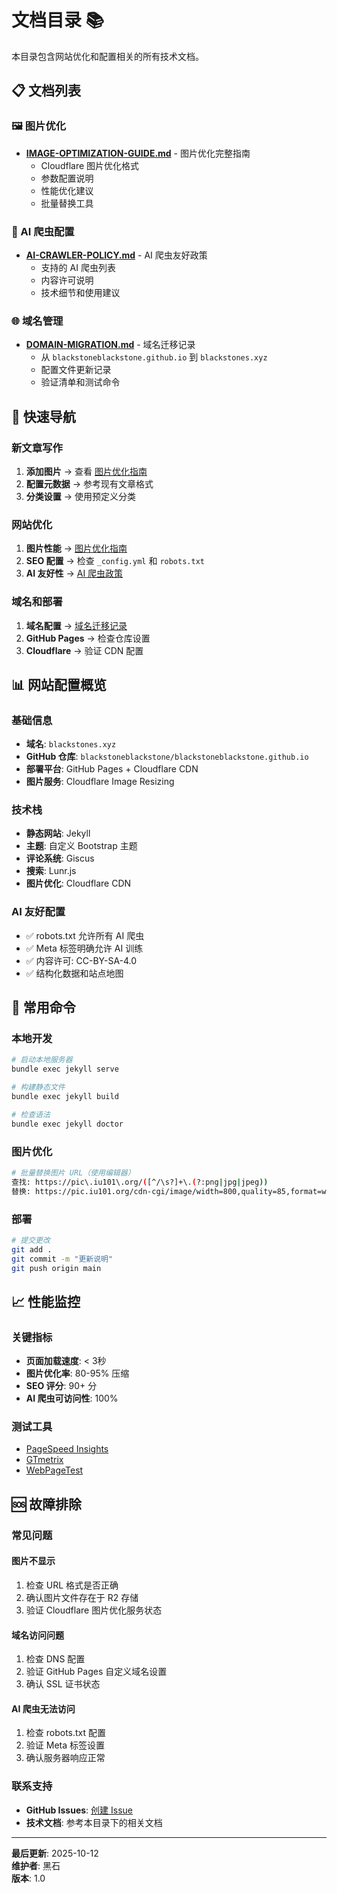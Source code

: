 # 文档目录 📚

本目录包含网站优化和配置相关的所有技术文档。

## 📋 文档列表

### 🖼️ 图片优化
- **[IMAGE-OPTIMIZATION-GUIDE.md](./IMAGE-OPTIMIZATION-GUIDE.md)** - 图片优化完整指南
  - Cloudflare 图片优化格式
  - 参数配置说明
  - 性能优化建议
  - 批量替换工具

### 🤖 AI 爬虫配置
- **[AI-CRAWLER-POLICY.md](./AI-CRAWLER-POLICY.md)** - AI 爬虫友好政策
  - 支持的 AI 爬虫列表
  - 内容许可说明
  - 技术细节和使用建议

### 🌐 域名管理
- **[DOMAIN-MIGRATION.md](./DOMAIN-MIGRATION.md)** - 域名迁移记录
  - 从 `blackstoneblackstone.github.io` 到 `blackstones.xyz`
  - 配置文件更新记录
  - 验证清单和测试命令

## 🎯 快速导航

### 新文章写作
1. **添加图片** → 查看 [图片优化指南](./IMAGE-OPTIMIZATION-GUIDE.md)
2. **配置元数据** → 参考现有文章格式
3. **分类设置** → 使用预定义分类

### 网站优化
1. **图片性能** → [图片优化指南](./IMAGE-OPTIMIZATION-GUIDE.md)
2. **SEO 配置** → 检查 `_config.yml` 和 `robots.txt`
3. **AI 友好性** → [AI 爬虫政策](./AI-CRAWLER-POLICY.md)

### 域名和部署
1. **域名配置** → [域名迁移记录](./DOMAIN-MIGRATION.md)
2. **GitHub Pages** → 检查仓库设置
3. **Cloudflare** → 验证 CDN 配置

## 📊 网站配置概览

### 基础信息
- **域名**: `blackstones.xyz`
- **GitHub 仓库**: `blackstoneblackstone/blackstoneblackstone.github.io`
- **部署平台**: GitHub Pages + Cloudflare CDN
- **图片服务**: Cloudflare Image Resizing

### 技术栈
- **静态网站**: Jekyll
- **主题**: 自定义 Bootstrap 主题
- **评论系统**: Giscus
- **搜索**: Lunr.js
- **图片优化**: Cloudflare CDN

### AI 友好配置
- ✅ robots.txt 允许所有 AI 爬虫
- ✅ Meta 标签明确允许 AI 训练
- ✅ 内容许可: CC-BY-SA-4.0
- ✅ 结构化数据和站点地图

## 🔧 常用命令

### 本地开发
```bash
# 启动本地服务器
bundle exec jekyll serve

# 构建静态文件
bundle exec jekyll build

# 检查语法
bundle exec jekyll doctor
```

### 图片优化
```bash
# 批量替换图片 URL（使用编辑器）
查找: https://pic\.iu101\.org/([^/\s?]+\.(?:png|jpg|jpeg))
替换: https://pic.iu101.org/cdn-cgi/image/width=800,quality=85,format=webp/$1
```

### 部署
```bash
# 提交更改
git add .
git commit -m "更新说明"
git push origin main
```

## 📈 性能监控

### 关键指标
- **页面加载速度**: < 3秒
- **图片优化率**: 80-95% 压缩
- **SEO 评分**: 90+ 分
- **AI 爬虫可访问性**: 100%

### 测试工具
- [PageSpeed Insights](https://pagespeed.web.dev/)
- [GTmetrix](https://gtmetrix.com/)
- [WebPageTest](https://www.webpagetest.org/)

## 🆘 故障排除

### 常见问题

#### 图片不显示
1. 检查 URL 格式是否正确
2. 确认图片文件存在于 R2 存储
3. 验证 Cloudflare 图片优化服务状态

#### 域名访问问题
1. 检查 DNS 配置
2. 验证 GitHub Pages 自定义域名设置
3. 确认 SSL 证书状态

#### AI 爬虫无法访问
1. 检查 robots.txt 配置
2. 验证 Meta 标签设置
3. 确认服务器响应正常

### 联系支持
- **GitHub Issues**: [创建 Issue](https://github.com/blackstoneblackstone/blackstoneblackstone.github.io/issues)
- **技术文档**: 参考本目录下的相关文档

---

**最后更新**: 2025-10-12  
**维护者**: 黑石  
**版本**: 1.0

